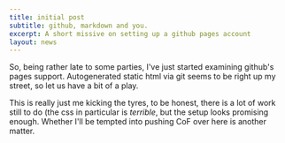 ```yaml
---
title: initial post
subtitle: github, markdown and you.
excerpt: A short missive on setting up a github pages account
layout: news
---
```

So, being rather late to some parties, I've just started examining github's pages support. Autogenerated static html via git seems to be right up my street, so let us have a bit of a play.

This is really just me kicking the tyres, to be honest, there is a lot of work still to do (the css in particular is _terrible_, but the setup looks promising enough. Whether I'll be tempted into pushing CoF over here is another matter.

